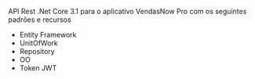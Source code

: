 API Rest .Net Core 3.1 para o aplicativo VendasNow Pro com os seguintes padrões e recursos

* Entity Framework
* UnitOfWork
* Repository
* OO
* Token JWT
